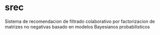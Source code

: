 # srec
Sistema de recomendacion de filtrado colaborativo por factorizacion de matrizes no negativas basado en modelos Bayesianos probabilisticos
